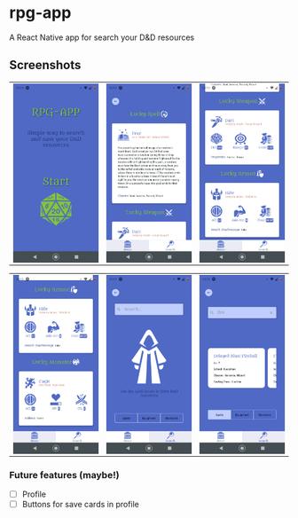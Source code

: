 # rpg-app
A React Native app for search your D&amp;D resources

## Screenshots

<center>
   <table>
     <tr>
         <td>
            <img width="200px" align="left" src="./assets/readmeImages/landing.png" />
         </td>
         <td>
            <img width="200px" align="left" src="./assets/readmeImages/home1.png" />
        </td>
        <td>
            <img width="200px" align="left" src="./assets/readmeImages/home2.png" />
         </td>
     </tr>  
   </table>
</center>

<center>
   <table>
     <tr>
         <td>
            <img width="200px" align="left" src="./assets/readmeImages/home3.png" />
        </td>
        <td>
            <img width="200px" align="left" src="./assets/readmeImages/search.png" />
        </td>
        <td>
            <img width="200px" align="left" src="./assets/readmeImages/search1.png" />
        </td>
     </tr>  
   </table>
</center>

### Future features (maybe!)

- [ ] Profile
- [ ] Buttons for save cards in profile
